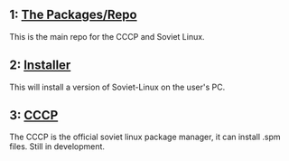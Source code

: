 
## 1:  [The Packages/Repo](https://docs.sovietlinux.ml/repo)
This is the main repo for the CCCP and Soviet Linux.
## 2: [Installer](https://docs.sovietlinux.ml/installer)
This will install a version of Soviet-Linux on the user's PC.
## 3: [CCCP](https://docs.sovietlinux.ml/cccp)
The CCCP is the official soviet linux package manager, it can install .spm files. Still in development.
